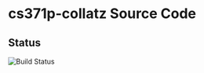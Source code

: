 # cs371p-collatz Source Code

## Status
![Build Status](https://magnum.travis-ci.com/nelmiux/cs371p-collatz.svg?token=d7DyZsL5MGsgRrcqFYN1&branch=master)
